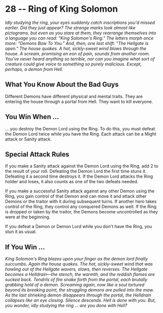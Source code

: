 # 28 -- Ring of King Solomon

_Idly studying the ring, your eyes suddenly catch inscriptions you'd missed earlier. Did they just appear? The strange marks look almost like pictograms, but even as you stare at them, they rearrange themselves into a language you can read:_
_"King Solomon's Ring."_
_The letters morph once more: "Demons Bow To You."_
_And, then, one last shift: "The Hellgate is open."_
_The house quakes. A hot, sickly-sweet wind blows through the house. A scream, promising an eon of pain, sounds from another room. You've never heard anything so terrible, nor can you imagine what sort of creature could give voice to something so purely malicious._
_Except, perhaps, a demon from Hell._

## What You Know About the Bad Guys

Different Demons have different physical and mental traits. They are entering the house through a portal from Hell. They want to kill everyone.

## You Win When ...

... you destroy the Demon Lord using the Ring. To do this, you must defeat the Demon Lord twice while you have the Ring. Each attack can be a Might attack or Sanity attack.

## Special Attack Rules

If you make a Sanity attack against the Demon Lord using the Ring, add 2 to the result of your roll. Defeating the Demon Lord the first time stuns it. Defeating it a second time destroys it. If the Demon Lord attacks the Ring holder and loses, it also counts as one of the two defeats needed.

If you make a successful Sanity attack against any other Demon using the Ring, you gain control of that Demon and can move it and attack other Demons or the traitor with it during subsequent turns. If another hero takes control of the Ring, they control any conquered Demons as well. If the Ring is dropped or taken by the traitor, the Demons become uncontrolled as they were at the beginning.

If you defeat a Demon or Demon Lord while you don't have the Ring, you stun it as usual.

## If You Win ...

_King Solomon's Ring blazes upon your finger as the demon lord finally succumbs._
_Again the house quakes. The hot, sickly-sweet wind that was howling out of the Hellgate wavers, slows, then reverses. The Hellgate becomes a Helldrain—the stench, the warmth, and the reddish flames are sucked back. Tendrils of fire snake forth from the portal, each brutally grabbing hold of a demon. Screaming again, now like a soul tortured beyond its breaking point, the struggling demons are pulled into the maw._
_As the last shrieking demon disappears through the portal, the Helldrain collapses like an eye closing. Silence descends. Hell is done with you._
_But, you wonder, idly studying the ring ... are you done with Hell?_
